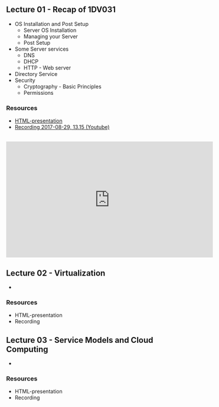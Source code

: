 ## Lecture 01 - Recap of 1DV031
* OS Installation and Post Setup
  * Server OS Installation
  * Managing your Server
  * Post Setup
* Some Server services
  * DNS
  * DHCP
  * HTTP - Web server
* Directory Service
* Security
  * Cryptography - Basic Principles
  * Permissions

### Resources
- [HTML-presentation](https://cdn.rawgit.com/1dv032/syllabus/master/lectures/part_1/01_Recap/index.html#/)
- [Recording 2017-08-29, 13.15 (Youtube)](https://youtu.be/B_kpTunSwdU?list=PLSWJPPj5sKmpSllVlpyGh-eepqrQVnjJo)
<br />
<iframe width="560" height="315" src="https://www.youtube.com/embed/B_kpTunSwdU?list=PLSWJPPj5sKmpSllVlpyGh-eepqrQVnjJo" frameborder="0" allowfullscreen></iframe>

## Lecture 02 - Virtualization
* 

### Resources
- HTML-presentation
- Recording


## Lecture 03 - Service Models and Cloud Computing
* 

### Resources
- HTML-presentation
- Recording


